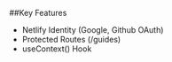 ##Key Features
- Netlify Identity (Google, Github OAuth)
- Protected Routes (/guides)
- useContext() Hook

